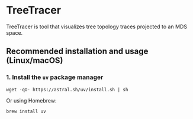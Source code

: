 # TreeTracer

TreeTracer is tool that visualizes tree topology traces projected to an MDS space.

## Recommended installation and usage (Linux/macOS)

### 1. Install the `uv` package manager

```
wget -qO- https://astral.sh/uv/install.sh | sh
```

Or using Homebrew:

```
brew install uv
```

